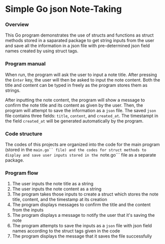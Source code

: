 # Simple Go json Note-Taking

### Overview
This Go program demonstrates the use of structs and functions as struct methods stored in a saparated package to get string inputs from the user and save all the information in a json file with pre-determined json field names created by using struct tags.

### Program manual
When run, the program will ask the user to input a note title. After pressing the ```Enter``` key, the user will then be asked to input the note content. Both the title and content can be typed in freely as the program stores them as strings.

After inputting the note content, the program will show a message to confirm the note title and its content as given by the user. Then, the program will attempt to save the information as a ```json``` file. The saved ```json``` file contains three fields: ```title```, ```content```, and ```created_at```. The timestampt in the field ```created_at``` will be generated automatically by the program.

### Code structure
The codes of this projects are organized into the code for the main program (stored in the ```main.go`` file) and the codes for struct methods to display and save user inputs stored in the ```note.go``` file as a separate package.

### Program flow

1. The user inputs the note title as a string
2. The user inputs the note content as a string
3. The program takes those inputs to create a struct which stores the note title, content, and the timestamp at its creation
4. The program displays messages to confirm the title and the content from the inputs
5. The program displays a message to notify the user that it's saving the note  
6. The program attempts to save the inputs as a ```json``` file with json field names according to the struct tags given in the code
7. The program displays the message that it saves the file successfully


